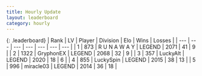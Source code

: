 ```yaml
---
title: Hourly Update
layout: leaderboard
category: hourly
---
```


{: .leaderboard}
| Rank | LV | Player | Division | Elo | Wins | Losses |
| --- | --- | --- | --- | --- | --- | --- |
| <span data-change="0">1</span> | 873 | <span title="ID: 66144">R U N A W A Y</span> | LEGEND | <span data-change="0">2071</span> | <span data-change="0">41</span> | <span data-change="0">9</span> |
| <span data-change="0">2</span> | 1322 | <span title="ID: 315148">GryphonEX</span> | LEGEND | <span data-change="0">2068</span> | <span data-change="0">32</span> | <span data-change="0">9</span> |
| <span data-change="1">3</span> | 357 | <span title="ID: 512212">LuckyAlt</span> | LEGEND | <span data-change="5">2020</span> | <span data-change="1">18</span> | <span data-change="0">6</span> |
| <span data-change="8">4</span> | 855 | <span title="ID: 498412">LuckySpin</span> | LEGEND | <span data-change="14">2015</span> | <span data-change="2">38</span> | <span data-change="0">13</span> |
| <span data-change="-2">5</span> | 996 | <span title="ID: 416373">miracle03</span> | LEGEND | <span data-change="-6">2014</span> | <span data-change="1">36</span> | <span data-change="1">18</span> |